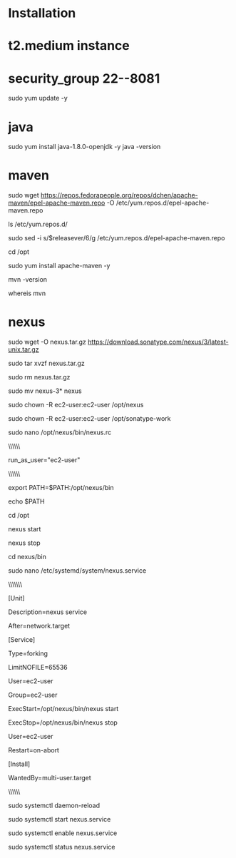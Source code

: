 # Installation

# t2.medium instance
# security_group 22--8081

sudo yum update -y

# java

sudo yum install java-1.8.0-openjdk -y
java -version

# maven

sudo wget https://repos.fedorapeople.org/repos/dchen/apache-maven/epel-apache-maven.repo -O /etc/yum.repos.d/epel-apache-maven.repo

ls /etc/yum.repos.d/

sudo sed -i s/\$releasever/6/g /etc/yum.repos.d/epel-apache-maven.repo

cd /opt

sudo yum install apache-maven -y

mvn -version

whereis mvn

# nexus

sudo wget -O nexus.tar.gz https://download.sonatype.com/nexus/3/latest-unix.tar.gz

sudo tar xvzf nexus.tar.gz

sudo rm nexus.tar.gz

sudo mv nexus-3* nexus

sudo chown -R ec2-user:ec2-user /opt/nexus

sudo chown -R ec2-user:ec2-user /opt/sonatype-work


sudo nano /opt/nexus/bin/nexus.rc

\\\\\\\\\\\

run_as_user="ec2-user"

\\\\\\\\\\\

export PATH=$PATH:/opt/nexus/bin

echo $PATH

cd /opt

nexus start

nexus stop

cd nexus/bin

sudo nano /etc/systemd/system/nexus.service


\\\\\\\\\\\\\

[Unit]

Description=nexus service

After=network.target

[Service]

Type=forking

LimitNOFILE=65536

User=ec2-user

Group=ec2-user

ExecStart=/opt/nexus/bin/nexus start

ExecStop=/opt/nexus/bin/nexus stop

User=ec2-user

Restart=on-abort

[Install]

WantedBy=multi-user.target

\\\\\\\\\\\


sudo systemctl daemon-reload

sudo systemctl start nexus.service

sudo systemctl enable nexus.service

sudo systemctl status nexus.service

